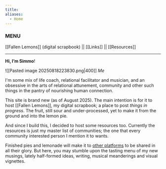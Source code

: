 ```yaml
---
title: 
aliases:
  - Home
---
```

### MENU
[[Fallen Lemons]] (digital scrapbook) || [[Links]] || [[Resources]]

---

**Hi, I’m Simmo**!

![[Pasted image 20250818223830.png|400]]
*Me*


I'm some mix of life coach, relational facilitator and musician, and an obsessive in the arts of relational attunement, community and other such things in the pantry of nourishing human connection. 


This site is brand new (as of August 2025). The main intention is for it to host [[Fallen Lemons]], my digital scrapbook; a place to post *things in progress*. The fruit, still sour and under-processed, yet to make it from the ground and into the lemon pie. 


And since I build this, I decided to host some resources too. Currently the resources is just my master list of communities; the one that every community interested person I mention it to wants.


Finished pies and lemonade will make it to [other platforms](https://www.simmosimpson.com/Links) to be shared in all their glory. But here, you may stumble upon the tasting menu of my new musings, lately half-formed ideas, writing, musical meanderings and visual vignettes.